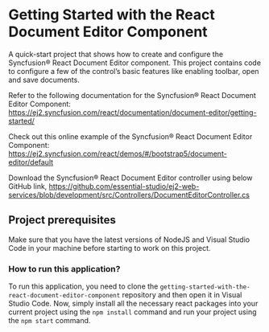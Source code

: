 # Getting Started with the React Document Editor Component

A quick-start project that shows how to create and configure the Syncfusion&reg; React Document Editor component. This project contains code to configure a few of the control’s basic features like enabling toolbar, open and save documents.

Refer to the following documentation for the Syncfusion&reg; React Document Editor Component: 
https://ej2.syncfusion.com/react/documentation/document-editor/getting-started/

Check out this online example of the Syncfusion&reg; React Document Editor Component: 
https://ej2.syncfusion.com/react/demos/#/bootstrap5/document-editor/default

Download the Syncfusion&reg; React Document Editor controller using below GitHub link,
https://github.com/essential-studio/ej2-web-services/blob/development/src/Controllers/DocumentEditorController.cs

## Project prerequisites

Make sure that you have the latest versions of NodeJS and Visual Studio Code in your machine before starting to work on this project.

### How to run this application?

To run this application, you need to clone the `getting-started-with-the-react-document-editor-component` repository and then open it in Visual Studio Code. Now, simply install all the necessary react packages into your current project using the `npm install` command and run your project using the `npm start` command.
